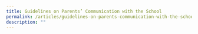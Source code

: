 ```yaml
---
title: Guidelines on Parents’ Communication with the School
permalink: /articles/guidelines-on-parents-communication-with-the-school/
description: ""
---
```


